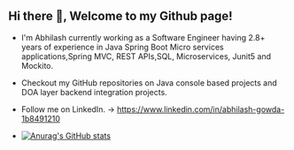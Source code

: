 ## Hi there 👋, Welcome to my Github page!



* I'm Abhilash currently working as a Software Engineer having 2.8+ years of experience in Java Spring Boot Micro services applications,Spring MVC, REST APIs,SQL, Microservices, Junit5 and Mockito. 
* Checkout my GitHub repositories on Java console based projects and DOA layer backend integration projects.
* Follow me on LinkedIn. -> https://www.linkedin.com/in/abhilash-gowda-1b8491210

* [![Anurag's GitHub stats](https://github-readme-stats.vercel.app/api?username=abhilashgowda23)](https://github.com/anuraghazra/github-readme-stats)



 

